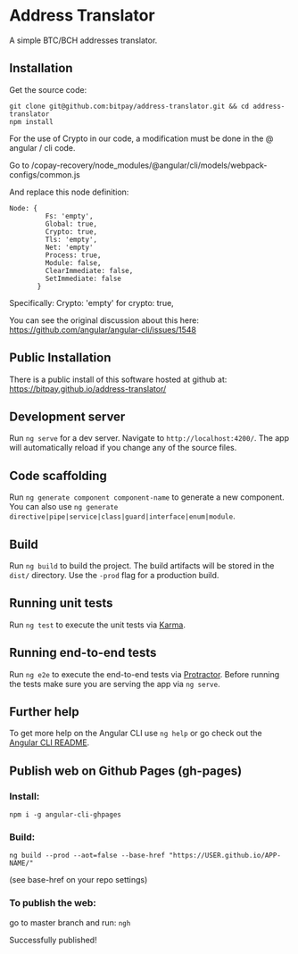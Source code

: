 # Address Translator
A simple BTC/BCH addresses translator.

## Installation
Get the source code:

```
git clone git@github.com:bitpay/address-translator.git && cd address-translator
npm install
```

For the use of Crypto in our code, a modification must be done in the @ angular / cli code.

Go to /copay-recovery/node_modules/@angular/cli/models/webpack-configs/common.js

And replace this node definition:
```
Node: {
         Fs: 'empty',
         Global: true,
         Crypto: true,
         Tls: 'empty',
         Net: 'empty'
         Process: true,
         Module: false,
         ClearImmediate: false,
         SetImmediate: false
       }
```

Specifically:
Crypto: 'empty' for crypto: true,

You can see the original discussion about this here: https://github.com/angular/angular-cli/issues/1548

## Public Installation

There is a public install of this software hosted at github at: 
https://bitpay.github.io/address-translator/

## Development server

Run `ng serve` for a dev server. Navigate to `http://localhost:4200/`. The app will automatically reload if you change any of the source files.

## Code scaffolding

Run `ng generate component component-name` to generate a new component. You can also use `ng generate directive|pipe|service|class|guard|interface|enum|module`.

## Build

Run `ng build` to build the project. The build artifacts will be stored in the `dist/` directory. Use the `-prod` flag for a production build.

## Running unit tests

Run `ng test` to execute the unit tests via [Karma](https://karma-runner.github.io).

## Running end-to-end tests

Run `ng e2e` to execute the end-to-end tests via [Protractor](http://www.protractortest.org/).
Before running the tests make sure you are serving the app via `ng serve`.

## Further help

To get more help on the Angular CLI use `ng help` or go check out the [Angular CLI README](https://github.com/angular/angular-cli/blob/master/README.md).

## Publish web on Github Pages (gh-pages)

### Install:
`npm i -g angular-cli-ghpages`

### Build:
`ng build --prod --aot=false --base-href "https://USER.github.io/APP-NAME/"`

(see base-href on your repo settings)

### To publish the web:
go to master branch and run:
`ngh`

Successfully published!

